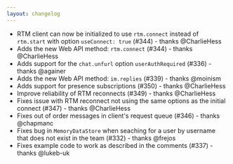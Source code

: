 ```yaml
---
layout: changelog
---
```

  * RTM client can now be initialized to use `rtm.connect` instead of `rtm.start` with option `useConnect: true` (#344) - thanks @CharlieHess
  * Adds the new Web API method: `rtm.connect` (#344) - thanks @CharlieHess
  * Adds support for the `chat.unfurl` option `userAuthRequired` (#336) - thanks @againer
  * Adds the new Web API method: `im.replies` (#339) - thanks @moinism
  * Adds support for presence subscriptions (#350) - thanks @CharlieHess
  * Improve reliability of RTM reconnects (#349) - thanks @CharlieHess
  * Fixes issue with RTM reconnect not using the same options as the initial connect (#347) - thanks @CharlieHess
  * Fixes out of order messages in client's request queue (#346) - thanks @chapmanc
  * Fixes bug in `MemoryDataStore` when seaching for a user by username that does not exist in the team (#332) - thanks @frejos
  * Fixes example code to work as described in the comments (#337) - thanks @lukeb-uk

